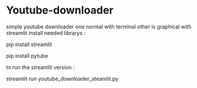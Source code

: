 # Youtube-downloader
simple youtube downloader one normal with terminal other is graphical with streamlit
install needed librarys :

pip install streamlit

pip install pytube

to run the streamlit version :

streamlit run youtube_downloader_steamlit.py
